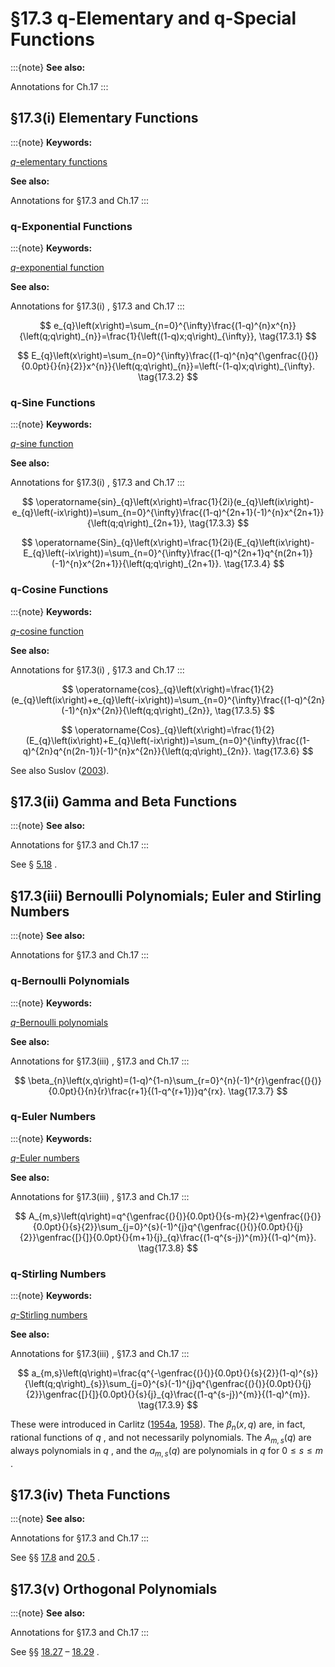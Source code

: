 # §17.3 q-Elementary and q-Special Functions

:::{note}
**See also:**

Annotations for Ch.17
:::


## §17.3(i) Elementary Functions

:::{note}
**Keywords:**

[$q$-elementary functions](http://dlmf.nist.gov/search/search?q=q-elementary%20functions)

**See also:**

Annotations for §17.3 and Ch.17
:::


### q-Exponential Functions

:::{note}
**Keywords:**

[$q$-exponential function](http://dlmf.nist.gov/search/search?q=q-exponential%20function)

**See also:**

Annotations for §17.3(i) , §17.3 and Ch.17
:::


<a id="E1"></a>
$$
e_{q}\left(x\right)=\sum_{n=0}^{\infty}\frac{(1-q)^{n}x^{n}}{\left(q;q\right)_{n}}=\frac{1}{\left((1-q)x;q\right)_{\infty}}, \tag{17.3.1}
$$


<a id="E2"></a>
$$
E_{q}\left(x\right)=\sum_{n=0}^{\infty}\frac{(1-q)^{n}q^{\genfrac{(}{)}{0.0pt}{}{n}{2}}x^{n}}{\left(q;q\right)_{n}}=\left(-(1-q)x;q\right)_{\infty}. \tag{17.3.2}
$$


### q-Sine Functions

:::{note}
**Keywords:**

[$q$-sine function](http://dlmf.nist.gov/search/search?q=q-sine%20function)

**See also:**

Annotations for §17.3(i) , §17.3 and Ch.17
:::


<a id="E3"></a>
$$
\operatorname{sin}_{q}\left(x\right)=\frac{1}{2i}(e_{q}\left(ix\right)-e_{q}\left(-ix\right))=\sum_{n=0}^{\infty}\frac{(1-q)^{2n+1}(-1)^{n}x^{2n+1}}{\left(q;q\right)_{2n+1}}, \tag{17.3.3}
$$


<a id="E4"></a>
$$
\operatorname{Sin}_{q}\left(x\right)=\frac{1}{2i}(E_{q}\left(ix\right)-E_{q}\left(-ix\right))=\sum_{n=0}^{\infty}\frac{(1-q)^{2n+1}q^{n(2n+1)}(-1)^{n}x^{2n+1}}{\left(q;q\right)_{2n+1}}. \tag{17.3.4}
$$


### q-Cosine Functions

:::{note}
**Keywords:**

[$q$-cosine function](http://dlmf.nist.gov/search/search?q=q-cosine%20function)

**See also:**

Annotations for §17.3(i) , §17.3 and Ch.17
:::


<a id="E5"></a>
$$
\operatorname{cos}_{q}\left(x\right)=\frac{1}{2}(e_{q}\left(ix\right)+e_{q}\left(-ix\right))=\sum_{n=0}^{\infty}\frac{(1-q)^{2n}(-1)^{n}x^{2n}}{\left(q;q\right)_{2n}}, \tag{17.3.5}
$$


<a id="E6"></a>
$$
\operatorname{Cos}_{q}\left(x\right)=\frac{1}{2}(E_{q}\left(ix\right)+E_{q}\left(-ix\right))=\sum_{n=0}^{\infty}\frac{(1-q)^{2n}q^{n(2n-1)}(-1)^{n}x^{2n}}{\left(q;q\right)_{2n}}. \tag{17.3.6}
$$

See also Suslov ([2003](./bib/S.html#bib2184 "An Introduction to Basic Fourier Series")).


## §17.3(ii) Gamma and Beta Functions

:::{note}
**See also:**

Annotations for §17.3 and Ch.17
:::

See § [5.18](./5.18.md "§5.18 𝑞-Gamma and 𝑞-Beta Functions ‣ Properties ‣ Chapter 5 Gamma Function") .


## §17.3(iii) Bernoulli Polynomials; Euler and Stirling Numbers

:::{note}
**See also:**

Annotations for §17.3 and Ch.17
:::


### q-Bernoulli Polynomials

:::{note}
**Keywords:**

[$q$-Bernoulli polynomials](http://dlmf.nist.gov/search/search?q=q-Bernoulli%20polynomials)

**See also:**

Annotations for §17.3(iii) , §17.3 and Ch.17
:::


<a id="E7"></a>
$$
\beta_{n}\left(x,q\right)=(1-q)^{1-n}\sum_{r=0}^{n}(-1)^{r}\genfrac{(}{)}{0.0pt}{}{n}{r}\frac{r+1}{(1-q^{r+1})}q^{rx}. \tag{17.3.7}
$$


### q-Euler Numbers

:::{note}
**Keywords:**

[$q$-Euler numbers](http://dlmf.nist.gov/search/search?q=q-Euler%20numbers)

**See also:**

Annotations for §17.3(iii) , §17.3 and Ch.17
:::


<a id="E8"></a>
$$
A_{m,s}\left(q\right)=q^{\genfrac{(}{)}{0.0pt}{}{s-m}{2}+\genfrac{(}{)}{0.0pt}{}{s}{2}}\sum_{j=0}^{s}(-1)^{j}q^{\genfrac{(}{)}{0.0pt}{}{j}{2}}\genfrac{[}{]}{0.0pt}{}{m+1}{j}_{q}\frac{(1-q^{s-j})^{m}}{(1-q)^{m}}. \tag{17.3.8}
$$


### q-Stirling Numbers

:::{note}
**Keywords:**

[$q$-Stirling numbers](http://dlmf.nist.gov/search/search?q=q-Stirling%20numbers)

**See also:**

Annotations for §17.3(iii) , §17.3 and Ch.17
:::


<a id="E9"></a>
$$
a_{m,s}\left(q\right)=\frac{q^{-\genfrac{(}{)}{0.0pt}{}{s}{2}}(1-q)^{s}}{\left(q;q\right)_{s}}\sum_{j=0}^{s}(-1)^{j}q^{\genfrac{(}{)}{0.0pt}{}{j}{2}}\genfrac{[}{]}{0.0pt}{}{s}{j}_{q}\frac{(1-q^{s-j})^{m}}{(1-q)^{m}}. \tag{17.3.9}
$$

These were introduced in Carlitz ([1954a](./bib/C.html#bib414 "q -Bernoulli and Eulerian numbers"), [1958](./bib/C.html#bib416 "Expansions of q -Bernoulli numbers")). The $\beta_{n}\left(x,q\right)$ are, in fact, rational functions of $q$ , and not necessarily polynomials. The $A_{m,s}\left(q\right)$ are always polynomials in $q$ , and the $a_{m,s}\left(q\right)$ are polynomials in $q$ for $0\leq s\leq m$ .


## §17.3(iv) Theta Functions

:::{note}
**See also:**

Annotations for §17.3 and Ch.17
:::

See §§ [17.8](./17.8.md "§17.8 Special Cases of {_𝑟}𝜓_𝑟 Functions ‣ Properties ‣ Chapter 17 𝑞-Hypergeometric and Related Functions") and [20.5](./20.5.md "§20.5 Infinite Products and Related Results ‣ Properties ‣ Chapter 20 Theta Functions") .


## §17.3(v) Orthogonal Polynomials

:::{note}
**See also:**

Annotations for §17.3 and Ch.17
:::

See §§ [18.27](./18.27.md "§18.27 𝑞-Hahn Class ‣ Other Orthogonal Polynomials ‣ Chapter 18 Orthogonal Polynomials") – [18.29](./18.29.md "§18.29 Asymptotic Approximations for 𝑞-Hahn and Askey–Wilson Classes ‣ Other Orthogonal Polynomials ‣ Chapter 18 Orthogonal Polynomials") .
